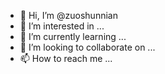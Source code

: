 - 👋 Hi, I’m @zuoshunnian
- 👀 I’m interested in ...
- 🌱 I’m currently learning ...
- 💞️ I’m looking to collaborate on ...
- 📫 How to reach me ...

<!---
zuoshunnian/zuoshunnian is a ✨ special ✨ repository because its `README.md` (this file) appears on your GitHub profile.
You can click the Preview link to take a look at your changes.
--->
